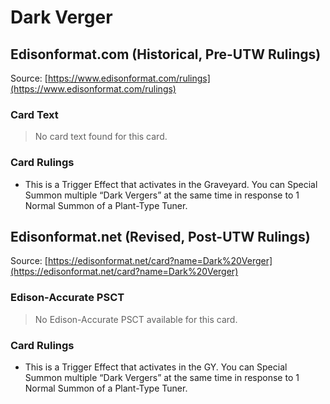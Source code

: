 # Dark Verger

## Edisonformat.com (Historical, Pre-UTW Rulings)

Source: [https://www.edisonformat.com/rulings](https://www.edisonformat.com/rulings)

### Card Text

> No card text found for this card.

### Card Rulings

*   This is a Trigger Effect that activates in the Graveyard. You can Special Summon multiple “Dark Vergers” at the same time in response to 1 Normal Summon of a Plant-Type Tuner.

## Edisonformat.net (Revised, Post-UTW Rulings)

Source: [https://edisonformat.net/card?name=Dark%20Verger](https://edisonformat.net/card?name=Dark%20Verger)

### Edison-Accurate PSCT

> No Edison-Accurate PSCT available for this card.

### Card Rulings

*   This is a Trigger Effect that activates in the GY. You can Special Summon multiple “Dark Vergers” at the same time in response to 1 Normal Summon of a Plant-Type Tuner.
            